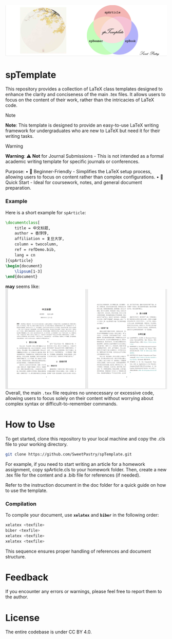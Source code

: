 ![Cover](cover.png)

# spTemplate
This repository provides a collection of LaTeX class templates designed to enhance the clarity and conciseness of the main .tex files. It allows users to focus on the content of their work, rather than the intricacies of LaTeX code.

> [!Note]
> **Note**: This template is designed to provide an easy-to-use LaTeX writing framework for undergraduates who are new to LaTeX but need it for their writing tasks. 

> [!Warning]
> **Warning**: ⚠️ **Not** for Journal Submissions - This is not intended as a formal academic writing template for specific journals or conferences.

Purpose:
	•	📄 Beginner-Friendly - Simplifies the LaTeX setup process, allowing users to focus on content rather than complex configurations.
	•	🚀 Quick Start - Ideal for coursework, notes, and general document preparation.

### Example
Here is a short example for `spArticle`:
```LaTeX
\documentclass[
    title = 中文标题,
    author = 香饽饽,
    affiliation = 复旦大学,
    column = twocolumn,
    ref = refDemo.bib,
    lang = cn
]{spArticle}
\begin{document}
    \lipsum[1-3]
\end{document}
```
**may** seems like:
![demo](example.png)
Overall, the main `.tex` file requires no unnecessary or excessive code, allowing users to focus solely on their content without worrying about complex syntax or difficult-to-remember commands.

# How to Use

To get started, clone this repository to your local machine and copy the .cls file to your working directory.

```bash
git clone https://github.com/SweetPastry/spTemplate.git
```

For example, if you need to start writing an article for a homework assignment, copy spArticle.cls to your homework folder. Then, create a new .tex file for the content and a .bib file for references (if needed).

Refer to the instruction document in the doc folder for a quick guide on how to use the template.

### Compilation

To compile your document, use **`xelatex`** and **`biber`** in the following order:

```bash
xelatex <texfile>
biber <texfile>
xelatex <texfile>
xelatex <texfile>
```

This sequence ensures proper handling of references and document structure.

# Feedback
If you encounter any errors or warnings, please feel free to report them to the author.

# License
The entire codebase is under CC BY 4.0.